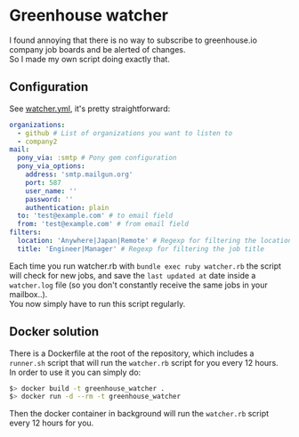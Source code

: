 # Greenhouse watcher

I found annoying that there is no way to subscribe to greenhouse.io company job boards and be alerted of changes.  
So I made my own script doing exactly that.  

## Configuration

See [watcher.yml](watcher.yml), it's pretty straightforward:

```yml
organizations:
  - github # List of organizations you want to listen to
  - company2
mail:
  pony_via: :smtp # Pony gem configuration
  pony_via_options:
    address: 'smtp.mailgun.org'
    port: 587
    user_name: ''
    password: ''
    authentication: plain
  to: 'test@example.com' # to email field
  from: 'test@example.com' # from email field
filters:
  location: 'Anywhere|Japan|Remote' # Regexp for filtering the location
  title: 'Engineer|Manager' # Regexp for filtering the job title
```

Each time you run watcher.rb with `bundle exec ruby watcher.rb` the script will check for new jobs, and save the `last updated at` date inside a `watcher.log` file (so you don't constantly receive the same jobs in your mailbox..).  
You now simply have to run this script regularly.

## Docker solution

There is a Dockerfile at the root of the repository, which includes a `runner.sh` script that will run the `watcher.rb` script for you every 12 hours.  
In order to use it you can simply do:  

```bash
$> docker build -t greenhouse_watcher .
$> docker run -d --rm -t greenhouse_watcher
```

Then the docker container in background will run the `watcher.rb` script every 12 hours for you.
